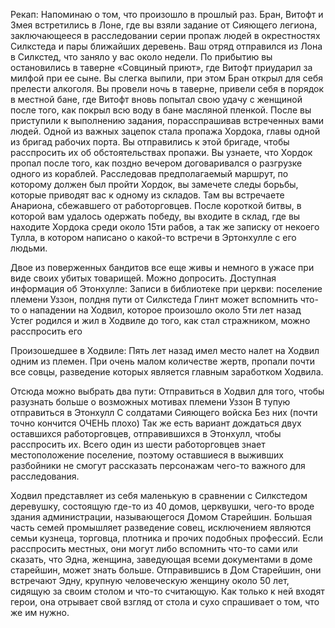 
Рекап:
Напоминаю о том, что произошло в прошлый раз. Бран, Витофт и Змея встретились в Лоне, где вы взяли задание от Сияющего легиона, заключающееся в расследовании серии пропаж людей в окрестностях Силкстеда и пары ближайших деревень. 
Ваш отряд отправился из Лона в Силкстед, что заняло у вас около недели. По прибытию вы остановились в таверне «Совциный приют», где Витофт приударил за милфой при ее сыне. Вы слегка выпили, при этом Бран открыл для себя прелести алкоголя. Вы провели ночь в таверне, привели себя в порядок в местной бане, где Витофт вновь попытал свою удачу с женщиной после того, как покрыл всю воду в бане масляной пленкой. После вы приступили к выполнению задания, порасспрашивав встреченных вами людей. Одной из важных зацепок стала пропажа Хордока, главы одной из бригад рабочих порта. Вы отправились к этой бригаде, чтобы расспросить их об обстоятельствах пропажи. Вы узнаете, что Хордок пропал после того, как поздно вечером договаривался о разгрузке одного из кораблей. Расследовав предполагаемый маршрут, по которому должен был пройти Хордок, вы замечете следы борьбы, которые приводят вас к одному из складов. Там вы встречаете Анариона, сбежавшего от работорговцев. После короткой битвы, в которой вам удалось одержать победу, вы входите в склад, где вы находите Хордока среди около 15ти рабов, а так же записку от некоего  Тулла, в котором написано о какой-то встречи в Эртонхулле с его людьми.

Двое из поверженных бандитов все еще живы и немного в ужасе при виде своих убитых товарищей. Можно допросить.
Доступная информация об Этонхулле:
Записи в библиотеке при церкви: поселение племени Уззон, полдня пути от Силкстеда
Глинт может вспомнить что-то о нападении на Ходвил, которое произошло около 5ти лет назад
Устег родился и жил в Ходвиле до того, как стал стражником, можно расспросить его



Произошедшее в Ходвиле:
	Пять лет назад имел место налет на Ходвил одним из племен. При очень малом количестве жертв, пропали почти все совцы, разведение которых является главным заработком Ходвила.

Отсюда можно выбрать два пути:
Отправиться в Ходвил для того, чтобы разузнать больше о возможных мотивах племени Уззон
В тупую отправиться в Этонхулл
С солдатами Сияющего войска
Без них (почти точно кончится ОЧЕНЬ плохо)
Так же есть вариант дождаться двух оставшихся работорговцев, отправившихся в Этонхулл, чтобы расспросить их. Всего один из шести работорговцев знает местоположение поселение, поэтому оставшиеся в выживших разбойники не смогут рассказать персонажам чего-то важного для расследования.

Ходвил представляет из себя маленькую в сравнении с Силкстедом деревушку, состоящую где-то из 40 домов, церквушки, чего-то вроде здания администрации, называющегося Домом Старейшин. Большая часть семей промышляет разведение совец, исключением являются семьи кузнеца, торговца, плотника и прочих подобных профессий.
Если расспросить местных, они могут либо вспомнить что-то сами или сказать, что Эдна, женщина, заведующая всеми документами в доме старейшин, может знать больше.
Отправившись в Дом Старейшин, они встречают Эдну, крупную человеческую женщину около 50 лет, сидящую за своим столом и что-то считающую. Как только к ней входят герои, она отрывает свой взгляд от стола и сухо спрашивает о том, что же им нужно.